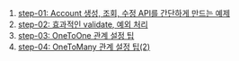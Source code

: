 1. [step-01: Account 생성, 조회, 수정 API를 간단하게 만드는 예제](https://github.com/yoon-youngjin/SSS/blob/main/Selp_Spring_Study/doc/step-02.md)
2. [step-02: 효과적인 validate, 예외 처리](https://github.com/yoon-youngjin/SSS/blob/main/Selp_Spring_Study/doc/step-03.md)
3. [step-03: OneToOne 관계 설정 팁](https://github.com/yoon-youngjin/SSS/blob/main/Selp_Spring_Study/doc/step-04.md)
4. [step-04: OneToMany 관계 설정 팁(2)](https://github.com/yoon-youngjin/SSS/blob/main/Selp_Spring_Study/doc/step-05.md)
